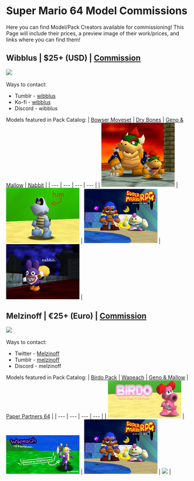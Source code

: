 # Super Mario 64 Model Commissions
Here you can find Model/Pack Creators available for commissioning! This Page will include their prices, a preview image of their work/prices, and links where you can find them!

## Wibblus | $25+ (USD) | [Commission](https://forms.gle/wYuCozmZAvnyGqHt9)

[<img src="https://64.media.tumblr.com/437c2c2d92de0d1f48c3ab448d261d53/1db66527b6d17fcd-09/s540x810/9869f354d89c6f94ab5ec6849c1ece8659d86b38.pnj" width="480">](https://www.tumblr.com/wibblus/743607049217343488/hi-im-wibbles-3?source=share)

Ways to contact:
- Tumblr - [wibblus](https://www.tumblr.com/wibblus)
- Ko-fi - [wibblus](https://ko-fi.com/wibblus)
- Discord - wibblus

Models featured in Pack Catalog:
| [Bowser Moveset](/Pack-Catalog.md#bowser-moveset---download) | [Dry Bones](/Pack-Catalog.md#dry-bones-pack---download) | [Geno & Mallow](/Pack-Catalog.md#geno--mallow---download) | [Nabbit](/Pack-Catalog.md#nabbit---download) |
| --- | --- | --- | --- |
| <img src="packs/char-select-bowser-moveset/preview.png" width="200"> | <img src="packs/char-select-drybones/preview.png" width="200"> | <img src="packs/char-select-smrpg/preview.png" width="200"> | <img src="packs/char-select-nabbit/preview.png" width="200"> |

## Melzinoff | €25+ (Euro) | [Commission](https://twitter.com/Melzinoff/status/1763274647972319582)

[<img src="https://pbs.twimg.com/media/GHhos-rWsAA6CDl?format=jpg&name=small" width="480">](https://twitter.com/Melzinoff/status/1763274647972319582)

Ways to contact:
- Twitter - [Melzinoff](https://twitter.com/Melzinoff)
- Tumblr - [melzinoff](https://www.tumblr.com/melzinoff)
- Discord - melzinoff

Models featured in Pack Catalog:
| [Birdo Pack](/Pack-Catalog.md#birdo-pack---download) | [Wapeach](/Pack-Catalog.md#wapeach---download) | [Geno & Mallow](/Pack-Catalog.md#geno--mallow---download) | [Paper Partners 64](/Pack-Catalog.md#paper-partners-64---download) |
| --- | --- | --- | --- |
| <img src="packs/char-select-birdo/preview.png" width="200"> | <img src="packs/char-select-wapeach/preview.png" width="200"> | <img src="packs/char-select-smrpg/preview.png" width="200"> | <img src="packs/char-select-paper-partners-64/preview.png" width="200"> |
